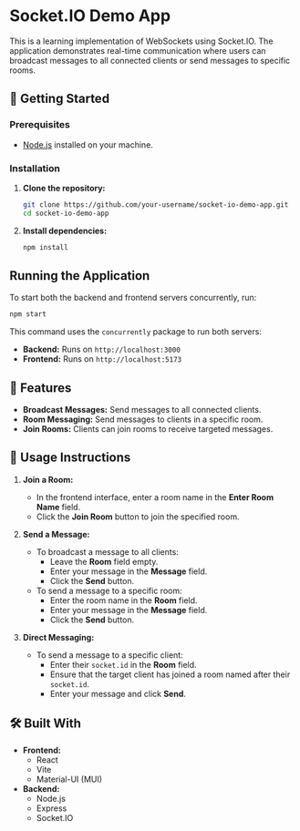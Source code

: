 # Socket.IO Demo App

This is a learning implementation of WebSockets using Socket.IO. The application demonstrates real-time communication where users can broadcast messages to all connected clients or send messages to specific rooms.

## 🚀 Getting Started

### Prerequisites

- [Node.js](https://nodejs.org/) installed on your machine.

### Installation

1. **Clone the repository:**
   ```bash
   git clone https://github.com/your-username/socket-io-demo-app.git
   cd socket-io-demo-app
   ```

2. **Install dependencies:**
   ```bash
   npm install
   ```

## Running the Application

To start both the backend and frontend servers concurrently, run:

```bash
npm start
```

This command uses the `concurrently` package to run both servers:
* **Backend:** Runs on `http://localhost:3000`
* **Frontend:** Runs on `http://localhost:5173`

## 🧪 Features

* **Broadcast Messages:** Send messages to all connected clients.
* **Room Messaging:** Send messages to clients in a specific room.
* **Join Rooms:** Clients can join rooms to receive targeted messages.

## 📝 Usage Instructions

1. **Join a Room:**
   * In the frontend interface, enter a room name in the **Enter Room Name** field.
   * Click the **Join Room** button to join the specified room.

2. **Send a Message:**
   * To broadcast a message to all clients:
      * Leave the **Room** field empty.
      * Enter your message in the **Message** field.
      * Click the **Send** button.
   * To send a message to a specific room:
      * Enter the room name in the **Room** field.
      * Enter your message in the **Message** field.
      * Click the **Send** button.

3. **Direct Messaging:**
   * To send a message to a specific client:
      * Enter their `socket.id` in the **Room** field.
      * Ensure that the target client has joined a room named after their `socket.id`.
      * Enter your message and click **Send**.

## 🛠️ Built With

* **Frontend:**
   * React
   * Vite
   * Material-UI (MUI)
* **Backend:**
   * Node.js
   * Express
   * Socket.IO